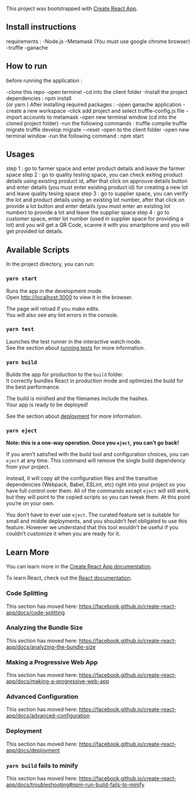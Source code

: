 This project was bootstrapped with [Create React App](https://github.com/facebook/create-react-app).
## Install instructions
requirements : 
-Node.js
-Metamask (You must use google chrome browser)
-truffle
-ganache
## How to run
before running the application :  

-clone this repo 
-open terminel
-cd into the client folder
-Install the project dependencies : 
npm install  
(or yarn )
After installing required packages : 
-open ganache application
-create a new workspace
-click add project and select truffle-config.js file
-import accounts to metamask
-open new terminal window (cd into the cloned project folder)
-run the following commands : 
    truffle compile
    truffle migrate
    truffle develop
    migrate --reset
-open to the client folder
-open new terminal window
-run the following command : 
    npm start
## Usages

step 1 : go to farmer space and enter product details and leave the farmer space 
step 2 :  go to quality testing space, you can check exiting product details using existing product id, after that click on approuve details button and enter details (you must enter existing product id) for creating a new lot and leave quality tesing space
step 3 : go to supplier space, you can verify the lot and product details using an existing lot number, after that click on provide a lot button and enter details (you must enter an existing lot number) to provide a lot and leave the supplier space
step 4 : go to customer space, enter lot number (used in supplier space for providing a lot)  and you will get a QR Code, scanne it with you smartphone and you will get provided lot details.

## Available Scripts

In the project directory, you can run:

### `yarn start`

Runs the app in the development mode.<br />
Open [http://localhost:3000](http://localhost:3000) to view it in the browser.

The page will reload if you make edits.<br />
You will also see any lint errors in the console.

### `yarn test`

Launches the test runner in the interactive watch mode.<br />
See the section about [running tests](https://facebook.github.io/create-react-app/docs/running-tests) for more information.

### `yarn build`

Builds the app for production to the `build` folder.<br />
It correctly bundles React in production mode and optimizes the build for the best performance.

The build is minified and the filenames include the hashes.<br />
Your app is ready to be deployed!

See the section about [deployment](https://facebook.github.io/create-react-app/docs/deployment) for more information.

### `yarn eject`

**Note: this is a one-way operation. Once you `eject`, you can’t go back!**

If you aren’t satisfied with the build tool and configuration choices, you can `eject` at any time. This command will remove the single build dependency from your project.

Instead, it will copy all the configuration files and the transitive dependencies (Webpack, Babel, ESLint, etc) right into your project so you have full control over them. All of the commands except `eject` will still work, but they will point to the copied scripts so you can tweak them. At this point you’re on your own.

You don’t have to ever use `eject`. The curated feature set is suitable for small and middle deployments, and you shouldn’t feel obligated to use this feature. However we understand that this tool wouldn’t be useful if you couldn’t customize it when you are ready for it.

## Learn More

You can learn more in the [Create React App documentation](https://facebook.github.io/create-react-app/docs/getting-started).

To learn React, check out the [React documentation](https://reactjs.org/).

### Code Splitting

This section has moved here: https://facebook.github.io/create-react-app/docs/code-splitting

### Analyzing the Bundle Size

This section has moved here: https://facebook.github.io/create-react-app/docs/analyzing-the-bundle-size

### Making a Progressive Web App

This section has moved here: https://facebook.github.io/create-react-app/docs/making-a-progressive-web-app

### Advanced Configuration

This section has moved here: https://facebook.github.io/create-react-app/docs/advanced-configuration

### Deployment

This section has moved here: https://facebook.github.io/create-react-app/docs/deployment

### `yarn build` fails to minify

This section has moved here: https://facebook.github.io/create-react-app/docs/troubleshooting#npm-run-build-fails-to-minify

